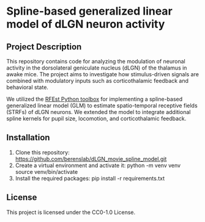 # Spline-based generalized linear model of dLGN neuron activity

## Project Description

This repository contains code for analyzing the modulation of neuronal activity in the dorsolateral geniculate nucleus (dLGN) of the thalamus in awake mice. 
The project aims to investigate how stimulus-driven signals are combined with modulatory inputs such as corticothalamic feedback and behavioral state.

We utilized the [RFEst Python toolbox](https://github.com/berenslab/RFEst) for implementing a spline-based generalized linear model (GLM) to estimate spatio-temporal receptive fields (STRFs) of dLGN neurons.
We extended the model to integrate additional spline kernels for pupil size, locomotion, and corticothalamic feedback.

## Installation

1. Clone this repository:
    https://github.com/berenslab/dLGN_movie_spline_model.git
2. Create a virtual environment and activate it:
    python -m venv venv
    source venv/bin/activate
3. Install the required packages: 
    pip install -r requirements.txt
    
## License
This project is licensed under the CC0-1.0 License.
